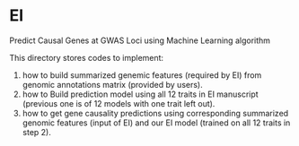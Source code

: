 # EI
Predict Causal Genes at GWAS Loci using Machine Learning algorithm

This directory stores codes to implement:
1. how to build summarized genemic features (required by EI) from genomic annotations matrix (provided by users).
2. how to Build prediction model using all 12 traits in EI manuscript (previous one is of 12 models with one trait left out).
3. how to get gene causality predictions using corresponding summarized genomic features (input of EI) and our EI model (trained on all 12 traits in step 2).
